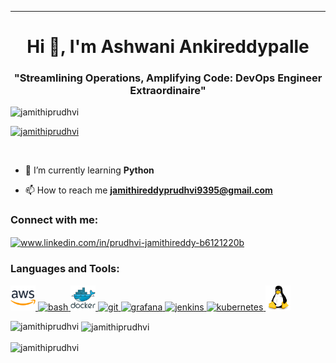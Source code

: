 -----------------------------------------------------------------------------------------------------------------------------------------------------------
<h1 align="center">Hi 👋, I'm Ashwani Ankireddypalle</h1>
<h3 align="center">"Streamlining Operations, Amplifying Code: DevOps Engineer Extraordinaire"</h3>

<p align="left"> <img src="https://komarev.com/ghpvc/?username=jamithiprudhvi&label=Profile%20views&color=0e75b6&style=flat" alt="jamithiprudhvi" /> </p>

<p align="left"> <a href="https://github.com/ryo-ma/github-profile-trophy"><img src="https://github-profile-trophy.vercel.app/?username=jamithiprudhvi" alt="jamithiprudhvi" /></a> </p>

<p align="left"> <a href="https://twitter.com/" target="blank"><img src="https://img.shields.io/twitter/follow/?logo=twitter&style=for-the-badge" alt="" /></a> </p>

- 🌱 I’m currently learning **Python**

- 📫 How to reach me **jamithireddyprudhvi9395@gmail.com**

<h3 align="left">Connect with me:</h3>
<p align="left">
<a href="https://linkedin.com/in/www.linkedin.com/in/prudhvi-jamithireddy-b6121220b" target="blank"><img align="center" src="https://raw.githubusercontent.com/rahuldkjain/github-profile-readme-generator/master/src/images/icons/Social/linked-in-alt.svg" alt="www.linkedin.com/in/prudhvi-jamithireddy-b6121220b" height="30" width="40" /></a>
</p>

<h3 align="left">Languages and Tools:</h3>
<p align="left"> <a href="https://aws.amazon.com" target="_blank" rel="noreferrer"> <img src="https://raw.githubusercontent.com/devicons/devicon/master/icons/amazonwebservices/amazonwebservices-original-wordmark.svg" alt="aws" width="40" height="40"/> </a> <a href="https://www.gnu.org/software/bash/" target="_blank" rel="noreferrer"> <img src="https://www.vectorlogo.zone/logos/gnu_bash/gnu_bash-icon.svg" alt="bash" width="40" height="40"/> </a> <a href="https://www.docker.com/" target="_blank" rel="noreferrer"> <img src="https://raw.githubusercontent.com/devicons/devicon/master/icons/docker/docker-original-wordmark.svg" alt="docker" width="40" height="40"/> </a> <a href="https://git-scm.com/" target="_blank" rel="noreferrer"> <img src="https://www.vectorlogo.zone/logos/git-scm/git-scm-icon.svg" alt="git" width="40" height="40"/> </a> <a href="https://grafana.com" target="_blank" rel="noreferrer"> <img src="https://www.vectorlogo.zone/logos/grafana/grafana-icon.svg" alt="grafana" width="40" height="40"/> </a> <a href="https://www.jenkins.io" target="_blank" rel="noreferrer"> <img src="https://www.vectorlogo.zone/logos/jenkins/jenkins-icon.svg" alt="jenkins" width="40" height="40"/> </a> <a href="https://kubernetes.io" target="_blank" rel="noreferrer"> <img src="https://www.vectorlogo.zone/logos/kubernetes/kubernetes-icon.svg" alt="kubernetes" width="40" height="40"/> </a> <a href="https://www.linux.org/" target="_blank" rel="noreferrer"> <img src="https://raw.githubusercontent.com/devicons/devicon/master/icons/linux/linux-original.svg" alt="linux" width="40" height="40"/> </a> </p>

<p><img align="left" src="https://github-readme-stats.vercel.app/api/top-langs?username=jamithiprudhvi&show_icons=true&locale=en&layout=compact" alt="jamithiprudhvi" /></p>

<p>&nbsp;<img align="center" src="https://github-readme-stats.vercel.app/api?username=jamithiprudhvi&show_icons=true&locale=en" alt="jamithiprudhvi" /></p>

<p><img align="center" src="https://github-readme-streak-stats.herokuapp.com/?user=jamithiprudhvi&" alt="jamithiprudhvi" /></p>





